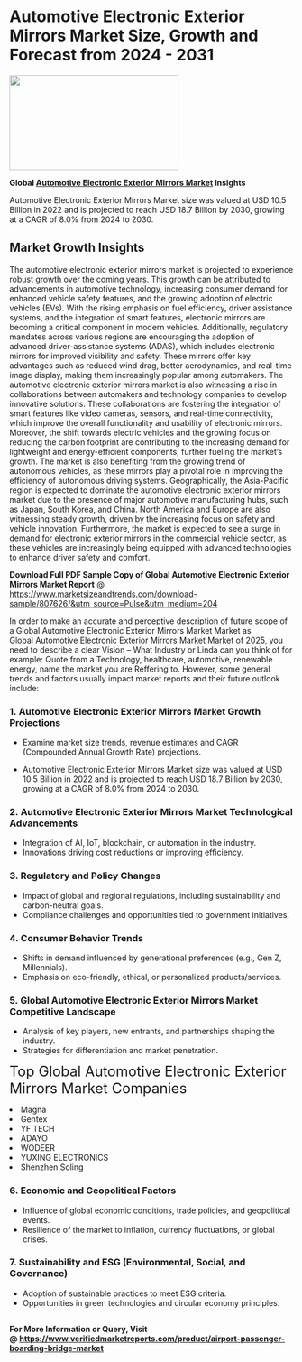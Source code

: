 <H1>Automotive Electronic Exterior Mirrors Market Size, Growth and Forecast from 2024 - 2031</H1><img class="aligncenter size-medium wp-image-584254" src="https://thirdeyenews.in/wp-content/uploads/2024/09/Global-Market-Research-300x168.jpeg" alt="" width="300" height="168" /><p><strong>Global&nbsp;<a href="https://www.marketsizeandtrends.com/download-sample/807626/&amp;utm_source=Pulse&amp;utm_medium=204">Automotive Electronic Exterior Mirrors Market</a> Insights</strong></p><p>Automotive Electronic Exterior Mirrors Market size was valued at USD 10.5 Billion in 2022 and is projected to reach USD 18.7 Billion by 2030, growing at a CAGR of 8.0% from 2024 to 2030.</p><p><h2>Market Growth Insights</h2> The automotive electronic exterior mirrors market is projected to experience robust growth over the coming years. This growth can be attributed to advancements in automotive technology, increasing consumer demand for enhanced vehicle safety features, and the growing adoption of electric vehicles (EVs). With the rising emphasis on fuel efficiency, driver assistance systems, and the integration of smart features, electronic mirrors are becoming a critical component in modern vehicles. Additionally, regulatory mandates across various regions are encouraging the adoption of advanced driver-assistance systems (ADAS), which includes electronic mirrors for improved visibility and safety. These mirrors offer key advantages such as reduced wind drag, better aerodynamics, and real-time image display, making them increasingly popular among automakers. The automotive electronic exterior mirrors market is also witnessing a rise in collaborations between automakers and technology companies to develop innovative solutions. These collaborations are fostering the integration of smart features like video cameras, sensors, and real-time connectivity, which improve the overall functionality and usability of electronic mirrors. Moreover, the shift towards electric vehicles and the growing focus on reducing the carbon footprint are contributing to the increasing demand for lightweight and energy-efficient components, further fueling the market’s growth. The market is also benefiting from the growing trend of autonomous vehicles, as these mirrors play a pivotal role in improving the efficiency of autonomous driving systems. Geographically, the Asia-Pacific region is expected to dominate the automotive electronic exterior mirrors market due to the presence of major automotive manufacturing hubs, such as Japan, South Korea, and China. North America and Europe are also witnessing steady growth, driven by the increasing focus on safety and vehicle innovation. Furthermore, the market is expected to see a surge in demand for electronic exterior mirrors in the commercial vehicle sector, as these vehicles are increasingly being equipped with advanced technologies to enhance driver safety and comfort. </p><p><span class=""><strong>Download Full PDF Sample Copy of Global Automotive Electronic Exterior Mirrors Market Report</strong> @ <a href="https://www.marketsizeandtrends.com/download-sample/807626/&amp;utm_source=Pulse&amp;utm_medium=204" target="_blank">https://www.marketsizeandtrends.com/download-sample/807626/&amp;utm_source=Pulse&amp;utm_medium=204</a></span></p><p>In order to make an accurate and perceptive description of future scope of a Global&nbsp;Automotive Electronic Exterior Mirrors Market Market as Global&nbsp;Automotive Electronic Exterior Mirrors Market Market of 2025, you need to describe a clear Vision &ndash; What Industry or Linda can you think of for example: Quote from a Technology, healthcare, automotive, renewable energy, name the market you are Reffering to. However, some general trends and factors usually impact market reports and their future outlook include:</p><h3>1.&nbsp;<strong>Automotive Electronic Exterior Mirrors Market Growth Projections</strong></h3><ul><li>Examine market size trends, revenue estimates and CAGR (Compounded Annual Growth Rate) projections.</li><li><p>Automotive Electronic Exterior Mirrors Market size was valued at USD 10.5 Billion in 2022 and is projected to reach USD 18.7 Billion by 2030, growing at a CAGR of 8.0% from 2024 to 2030.</p></li></ul><h3>2.&nbsp;<strong>Automotive Electronic Exterior Mirrors Market Technological Advancements</strong></h3><ul><li>Integration of AI, IoT, blockchain, or automation in the industry.</li><li>Innovations driving cost reductions or improving efficiency.</li></ul><h3>3.&nbsp;<strong>Regulatory and Policy Changes</strong></h3><ul><li>Impact of global and regional regulations, including sustainability and carbon-neutral goals.</li><li>Compliance challenges and opportunities tied to government initiatives.</li></ul><h3>4.&nbsp;<strong>Consumer Behavior Trends</strong></h3><ul><li>Shifts in demand influenced by generational preferences (e.g., Gen Z, Millennials).</li><li>Emphasis on eco-friendly, ethical, or personalized products/services.</li></ul><h3>5.&nbsp;<strong>Global Automotive Electronic Exterior Mirrors Market Competitive Landscape</strong></h3><ul><li>Analysis of key players, new entrants, and partnerships shaping the industry.</li><li>Strategies for differentiation and market penetration.</li></ul><p data-pm-slice="1 1 []"><span style="color: inherit; font-family: inherit; font-size: 25px;">Top Global Automotive Electronic Exterior Mirrors Market Companies</span></p><div class="" data-test-id=""><p><li>Magna</li><li> Gentex</li><li> YF TECH</li><li> ADAYO</li><li> WODEER</li><li> YUXING ELECTRONICS</li><li> Shenzhen Soling</li></p></div><h3>6.&nbsp;<strong>Economic and Geopolitical Factors</strong></h3><ul><li>Influence of global economic conditions, trade policies, and geopolitical events.</li><li>Resilience of the market to inflation, currency fluctuations, or global crises.</li></ul><h3>7.&nbsp;<strong>Sustainability and ESG (Environmental, Social, and Governance)</strong></h3><ul><li>Adoption of sustainable practices to meet ESG criteria.</li><li>Opportunities in green technologies and circular economy principles.</li></ul><h2><strong style="font-size: 14px;">For More Information or Query, Visit @&nbsp;</strong><a style="background-color: #ffffff; font-size: 14px;" href="https://www.marketsizeandtrends.com/report/automotive-electronic-exterior-mirrors-market/" target="_blank">https://www.verifiedmarketreports.com/product/airport-passenger-boarding-bridge-market</a></h2>
